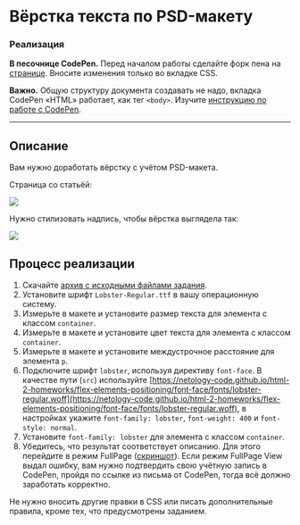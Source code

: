# Вёрстка текста по PSD-макету

### Реализация

**В песочнице CodePen.** Перед началом работы сделайте форк пена на [странице](https://codepen.io/Netology/pen/MPGeOK?editors=0100#0). Вносите изменения только во вкладке CSS.

**Важно.** Общую структуру документа создавать не надо, вкладка CodePen «HTML» работает, как тег `<body>`.
Изучите [инструкцию по работе с CodePen](https://github.com/netology-code/guides/tree/master/codepen).

---

## Описание

Вам нужно доработать вёрстку с учётом PSD-макета.

Страница со статьёй:

![](https://netology-code.github.io/html-2-homeworks/sources/4-2/font-face-before.jpg)

Нужно стилизовать надпись, чтобы вёрстка выглядела так:

![](https://netology-code.github.io/html-2-homeworks/sources/4-2/font-face-after.jpg)

## Процесс реализации

1. Скачайте [архив с исходными файлами задания](https://netology-code.github.io/html-2-homeworks/flex-elements-positioning/font-face/materials/task-4-2.zip).
2. Установите шрифт `Lobster-Regular.ttf` в вашу операционную систему.
3. Измерьте в макете и установите размер текста для элемента с классом `container`.
4. Измерьте в макете и установите цвет текста для элемента с классом `container`.
5. Измерьте в макете и установите междустрочное расстояние для элемента `p`.
6. Подключите шрифт `lobster`, используя директиву `font-face`. В качестве пути (`src`) используйте [https://netology-code.github.io/html-2-homeworks/flex-elements-positioning/font-face/fonts/lobster-regular.woff](https://netology-code.github.io/html-2-homeworks/flex-elements-positioning/font-face/fonts/lobster-regular.woff), в настройках укажите `font-family: lobster`, `font-weight: 400` и `font-style: normal`.
7. Установите `font-family: lobster` для элемента с классом `container`.
8. Убедитесь, что результат соответствует описанию. Для этого перейдите в режим FullPage ([скриншот](/sources/screen.md)). Если режим FullPage View выдал ошибку, вам нужно подтвердить свою учётную запись в CodePen, пройдя по ссылке из письма от CodePen, тогда всё должно заработать корректно.


Не нужно вносить другие правки в CSS или писать дополнительные правила, кроме тех, что предусмотрены заданием.
